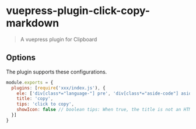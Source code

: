 # vuepress-plugin-click-copy-markdown

> A vuepress plugin for Clipboard


## Options

The plugin supports these configurations.

``` js
module.exports = {
  plugins: [require('xxx/index.js'), {
    ele: ['div[class*="language-"] pre', 'div[class*="aside-code"] aside'], // String or Array 
    title: 'copy',
    tips: 'click to copy',
    showIcon: false // boolean tips: When true, the title is not an HTML tag string, and the default icon is displayed.
  }]
}
```